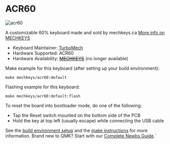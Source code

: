 # ACR60

![acr60](https://cdn.shopify.com/s/files/1/1697/5323/products/20170522001035_1024x1024.jpg?v=1504725199)

A customizable 60% keyboard made and sold by mechkeys.ca [More info on MECHKEYS](https://mechkeys.ca)

* Keyboard Maintainer: [TurboMech](https://github.com/TurboMech)
* Hardware Supported: ACR60
* Hardware Availability: [~~MECHKEYS~~](https://mechkeys.ca/products/acr60) (no longer available)

Make example for this keyboard (after setting up your build environment):

    make mechkeys/acr60:default

Flashing example for this keyboard:

    make mechkeys/acr60:default:flash

To reset the board into bootloader mode, do one of the following:

* Tap the Reset switch mounted on the bottom side of the PCB
* Hold the key at top left (usually escape) while connecting the USB cable

See the [build environment setup](https://docs.qmk.fm/#/getting_started_build_tools) and the [make instructions](https://docs.qmk.fm/#/getting_started_make_guide) for more information. Brand new to QMK? Start with our [Complete Newbs Guide](https://docs.qmk.fm/#/newbs).`
